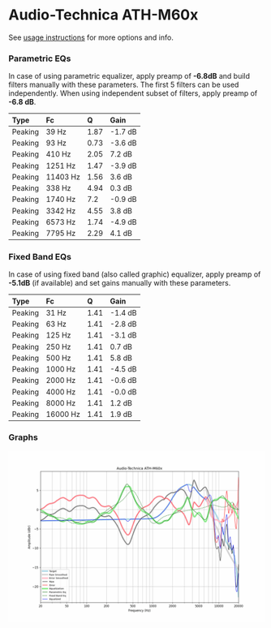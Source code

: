 # Audio-Technica ATH-M60x
See [usage instructions](https://github.com/jaakkopasanen/AutoEq#usage) for more options and info.

### Parametric EQs
In case of using parametric equalizer, apply preamp of **-6.8dB** and build filters manually
with these parameters. The first 5 filters can be used independently.
When using independent subset of filters, apply preamp of **-6.8 dB**.

| Type    | Fc       |    Q | Gain    |
|:--------|:---------|:-----|:--------|
| Peaking | 39 Hz    | 1.87 | -1.7 dB |
| Peaking | 93 Hz    | 0.73 | -3.6 dB |
| Peaking | 410 Hz   | 2.05 | 7.2 dB  |
| Peaking | 1251 Hz  | 1.47 | -3.9 dB |
| Peaking | 11403 Hz | 1.56 | 3.6 dB  |
| Peaking | 338 Hz   | 4.94 | 0.3 dB  |
| Peaking | 1740 Hz  | 7.2  | -0.9 dB |
| Peaking | 3342 Hz  | 4.55 | 3.8 dB  |
| Peaking | 6573 Hz  | 1.74 | -4.9 dB |
| Peaking | 7795 Hz  | 2.29 | 4.1 dB  |

### Fixed Band EQs
In case of using fixed band (also called graphic) equalizer, apply preamp of **-5.1dB**
(if available) and set gains manually with these parameters.

| Type    | Fc       |    Q | Gain    |
|:--------|:---------|:-----|:--------|
| Peaking | 31 Hz    | 1.41 | -1.4 dB |
| Peaking | 63 Hz    | 1.41 | -2.8 dB |
| Peaking | 125 Hz   | 1.41 | -3.1 dB |
| Peaking | 250 Hz   | 1.41 | 0.7 dB  |
| Peaking | 500 Hz   | 1.41 | 5.8 dB  |
| Peaking | 1000 Hz  | 1.41 | -4.5 dB |
| Peaking | 2000 Hz  | 1.41 | -0.6 dB |
| Peaking | 4000 Hz  | 1.41 | -0.0 dB |
| Peaking | 8000 Hz  | 1.41 | 1.2 dB  |
| Peaking | 16000 Hz | 1.41 | 1.9 dB  |

### Graphs
![](./Audio-Technica%20ATH-M60x.png)